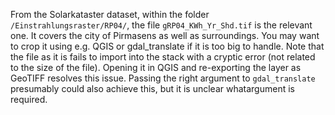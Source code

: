 From the Solarkataster dataset, within the folder `/Einstrahlungsraster/RP04/`, the file
`gRP04_KWh_Yr_Shd.tif`
is the relevant one. It covers the city of Pirmasens as well as surroundings. You may want to crop it using e.g. QGIS or gdal_translate if it is too big to handle. Note that the file as it is fails to import into the stack with a cryptic error (not related to the size of the file). Opening it in QGIS and re-exporting the layer as GeoTIFF resolves this issue. Passing the right argument to `gdal_translate` presumably could also achieve this, but it is unclear whatargument is required.
